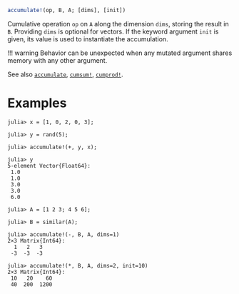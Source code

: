 ```julia
accumulate!(op, B, A; [dims], [init])
```

Cumulative operation `op` on `A` along the dimension `dims`, storing the result in `B`. Providing `dims` is optional for vectors.  If the keyword argument `init` is given, its value is used to instantiate the accumulation.

!!! warning
    Behavior can be unexpected when any mutated argument shares memory with any other argument.


See also [`accumulate`](@ref), [`cumsum!`](@ref), [`cumprod!`](@ref).

# Examples

```jldoctest
julia> x = [1, 0, 2, 0, 3];

julia> y = rand(5);

julia> accumulate!(+, y, x);

julia> y
5-element Vector{Float64}:
 1.0
 1.0
 3.0
 3.0
 6.0

julia> A = [1 2 3; 4 5 6];

julia> B = similar(A);

julia> accumulate!(-, B, A, dims=1)
2×3 Matrix{Int64}:
  1   2   3
 -3  -3  -3

julia> accumulate!(*, B, A, dims=2, init=10)
2×3 Matrix{Int64}:
 10   20    60
 40  200  1200
```
